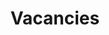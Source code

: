 ---
layout: vacancies
permalink: /vacancies/
title: Vacancies
tags: [vacancies]
modified: 25-10-2020
comments: false
---